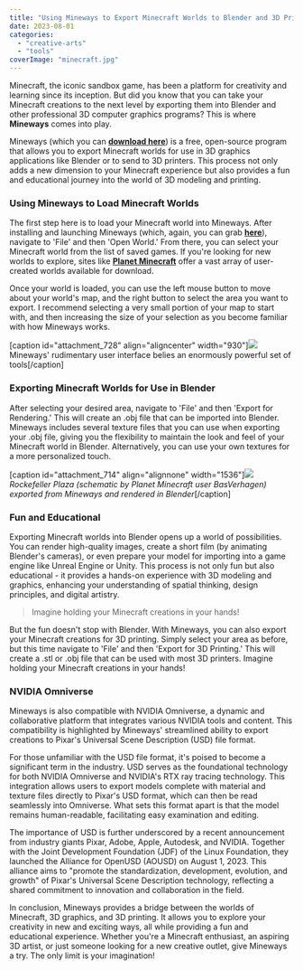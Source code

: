 ```yaml
---
title: "Using Mineways to Export Minecraft Worlds to Blender and 3D Printers"
date: 2023-08-01
categories: 
  - "creative-arts"
  - "tools"
coverImage: "minecraft.jpg"
---
```


Minecraft, the iconic sandbox game, has been a platform for creativity and learning since its inception. But did you know that you can take your Minecraft creations to the next level by exporting them into Blender and other professional 3D computer graphics programs? This is where **Mineways** comes into play.

Mineways (which you can **[download here](https://www.realtimerendering.com/erich/minecraft/public/mineways/)**) is a free, open-source program that allows you to export Minecraft worlds for use in 3D graphics applications like Blender or to send to 3D printers. This process not only adds a new dimension to your Minecraft experience but also provides a fun and educational journey into the world of 3D modeling and printing.

### Using Mineways to Load Minecraft Worlds

The first step here is to load your Minecraft world into Mineways. After installing and launching Mineways (which, again, you can grab **[here](https://www.realtimerendering.com/erich/minecraft/public/mineways/)**), navigate to 'File' and then 'Open World.' From there, you can select your Minecraft world from the list of saved games. If you're looking for new worlds to explore, sites like **[Planet Minecraft](https://www.planetminecraft.com/)** offer a vast array of user-created worlds available for download.

Once your world is loaded, you can use the left mouse button to move about your world's map, and the right button to select the area you want to export. I recommend selecting a very small portion of your map to start with, and then increasing the size of your selection as you become familiar with how Mineways works.

\[caption id="attachment\_728" align="aligncenter" width="930"\]![](images/Screenshot-2023-08-01-181804.png) Mineways' rudimentary user interface belies an enormously powerful set of tools\[/caption\]

### Exporting Minecraft Worlds for Use in Blender

After selecting your desired area, navigate to 'File' and then 'Export for Rendering.' This will create an .obj file that can be imported into Blender. Mineways includes several texture files that you can use when exporting your .obj file, giving you the flexibility to maintain the look and feel of your Minecraft world in Blender. Alternatively, you can use your own textures for a more personalized touch.

\[caption id="attachment\_714" align="alignnone" width="1536"\]![](images/minecraft.jpg) _Rockefeller Plaza (schematic by Planet Minecraft user BasVerhagen) exported from Mineways and rendered in Blender_\[/caption\]

### Fun and Educational

Exporting Minecraft worlds into Blender opens up a world of possibilities. You can render high-quality images, create a short film (by animating Blender's cameras), or even prepare your model for importing into a game engine like Unreal Engine or Unity. This process is not only fun but also educational - it provides a hands-on experience with 3D modeling and graphics, enhancing your understanding of spatial thinking, design principles, and digital artistry.

> Imagine holding your Minecraft creations in your hands!

But the fun doesn't stop with Blender. With Mineways, you can also export your Minecraft creations for 3D printing. Simply select your area as before, but this time navigate to 'File' and then 'Export for 3D Printing.' This will create a .stl or .obj file that can be used with most 3D printers. Imagine holding your Minecraft creations in your hands!

### NVIDIA Omniverse

Mineways is also compatible with NVIDIA Omniverse, a dynamic and collaborative platform that integrates various NVIDIA tools and content. This compatibility is highlighted by Mineways' streamlined ability to export creations to Pixar's Universal Scene Description (USD) file format.

For those unfamiliar with the USD file format, it's poised to become a significant term in the industry. USD serves as the foundational technology for both NVIDIA Omniverse and NVIDIA's RTX ray tracing technology. This integration allows users to export models complete with material and texture files directly to Pixar's USD format, which can then be read seamlessly into Omniverse. What sets this format apart is that the model remains human-readable, facilitating easy examination and editing.

The importance of USD is further underscored by a recent announcement from industry giants Pixar, Adobe, Apple, Autodesk, and NVIDIA. Together with the Joint Development Foundation (JDF) of the Linux Foundation, they launched the Alliance for OpenUSD (AOUSD) on August 1, 2023. This alliance aims to "promote the standardization, development, evolution, and growth" of Pixar's Universal Scene Description technology, reflecting a shared commitment to innovation and collaboration in the field.

In conclusion, Mineways provides a bridge between the worlds of Minecraft, 3D graphics, and 3D printing. It allows you to explore your creativity in new and exciting ways, all while providing a fun and educational experience. Whether you're a Minecraft enthusiast, an aspiring 3D artist, or just someone looking for a new creative outlet, give Mineways a try. The only limit is your imagination!
